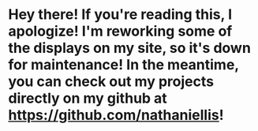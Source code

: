 # Hey there! If you're reading this, I apologize! I'm reworking some of the displays on my site, so it's down for maintenance! In the meantime, you can check out my projects directly on my github at https://github.com/nathaniellis!
